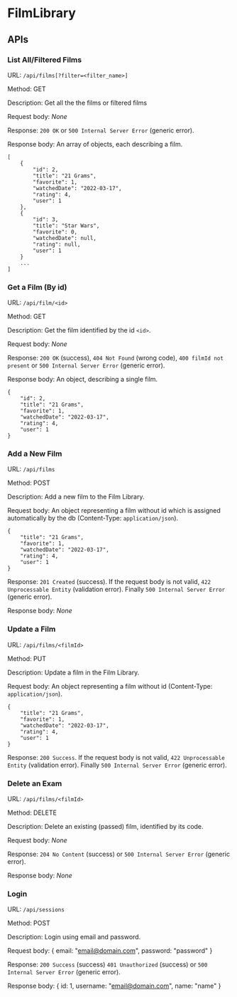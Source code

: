 # FilmLibrary

## APIs

### __List All/Filtered Films__

URL: `/api/films[?filter=<filter_name>]`

Method: GET

Description: Get all the the films or filtered films

Request body: _None_

Response: `200 OK` or `500 Internal Server Error` (generic error).

Response body: An array of objects, each describing a film.

    [
        {
            "id": 2,
            "title": "21 Grams",
            "favorite": 1,
            "watchedDate": "2022-03-17",
            "rating": 4,
            "user": 1
        },
        {
            "id": 3,
            "title": "Star Wars",
            "favorite": 0,
            "watchedDate": null,
            "rating": null,
            "user": 1
        }
        ...
    ]

### __Get a Film (By id)__

URL: `/api/film/<id>`

Method: GET

Description: Get the film identified by the id `<id>`.

Request body: _None_

Response: `200 OK` (success), `404 Not Found` (wrong code), `400 filmId not present` or `500 Internal Server Error` (generic error).

Response body: An object, describing a single film.

    {
        "id": 2,
        "title": "21 Grams",
        "favorite": 1,
        "watchedDate": "2022-03-17",
        "rating": 4,
        "user": 1
    }

### __Add a New Film__

URL: `/api/films`

Method: POST

Description: Add a new film to the Film Library.

Request body: An object representing a film without id which is assigned  automatically by the db (Content-Type: `application/json`).

    {
        "title": "21 Grams",
        "favorite": 1,
        "watchedDate": "2022-03-17",
        "rating": 4,
        "user": 1
    }

Response: `201 Created` (success). If the request body is not valid, `422 Unprocessable Entity` (validation error).
Finally `500 Internal Server Error` (generic error).

Response body: _None_

### __Update a Film__

URL: `/api/films/<filmId>`

Method: PUT

Description: Update a film in the Film Library.

Request body: An object representing a film without id (Content-Type: `application/json`).

    {
        "title": "21 Grams",
        "favorite": 1,
        "watchedDate": "2022-03-17",
        "rating": 4,
        "user": 1
    }

Response: `200 Success`. If the request body is not valid, `422 Unprocessable Entity` (validation error).
Finally `500 Internal Server Error` (generic error).

### __Delete an Exam__

URL: `/api/films/<filmId>`

Method: DELETE

Description: Delete an existing (passed) film, identified by its code.

Request body: _None_

Response: `204 No Content` (success) or `500 Internal Server Error` (generic error).

Response body: _None_

### __Login__

URL: `/api/sessions`

Method: POST

Description: Login using email and password.

Request body: { email: "email@domain.com", password: "password" }

Response: `200 Success` (success) `401 Unauthorized` (success) or `500 Internal Server Error` (generic error).

Response body: { id: 1, username: "email@domain.com", name: "name" }
